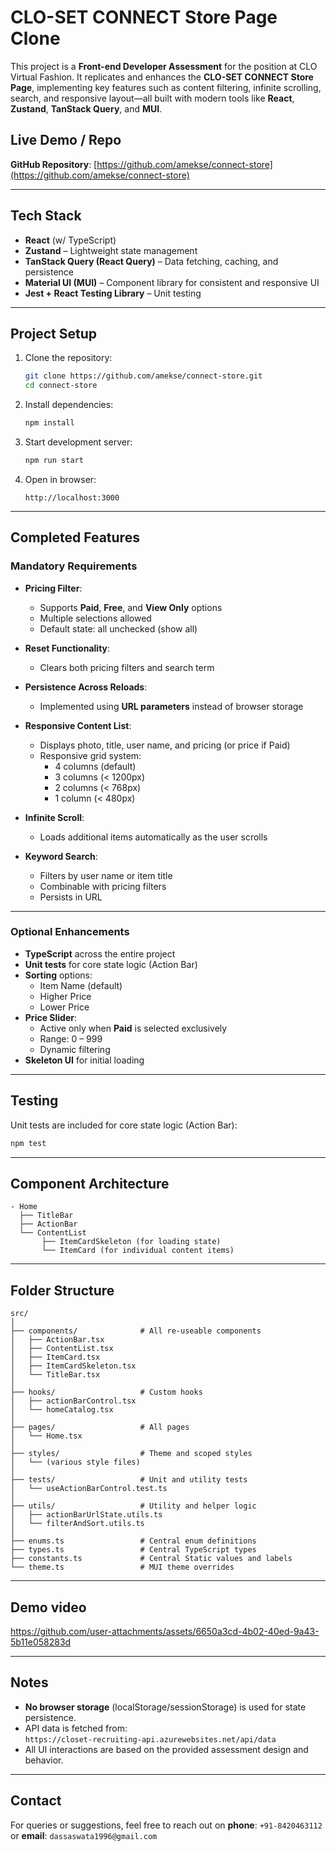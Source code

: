 # CLO-SET CONNECT Store Page Clone

This project is a **Front-end Developer Assessment** for the position at CLO Virtual Fashion. It replicates and enhances the **CLO-SET CONNECT Store Page**, implementing key features such as content filtering, infinite scrolling, search, and responsive layout—all built with modern tools like **React**, **Zustand**, **TanStack Query**, and **MUI**.

## Live Demo / Repo

**GitHub Repository**: [https://github.com/amekse/connect-store](https://github.com/amekse/connect-store)

---

## Tech Stack

- **React** (w/ TypeScript)
- **Zustand** – Lightweight state management
- **TanStack Query (React Query)** – Data fetching, caching, and persistence
- **Material UI (MUI)** – Component library for consistent and responsive UI
- **Jest + React Testing Library** – Unit testing

---

## Project Setup

1. Clone the repository:
   ```bash
   git clone https://github.com/amekse/connect-store.git
   cd connect-store
   ```

2. Install dependencies:
   ```bash
   npm install
   ```

3. Start development server:
   ```bash
   npm run start
   ```

4. Open in browser:
   ```
   http://localhost:3000
   ```

---

## Completed Features

### Mandatory Requirements

- **Pricing Filter**:
  - Supports **Paid**, **Free**, and **View Only** options
  - Multiple selections allowed
  - Default state: all unchecked (show all)

- **Reset Functionality**:
  - Clears both pricing filters and search term

- **Persistence Across Reloads**:
  - Implemented using **URL parameters** instead of browser storage

- **Responsive Content List**:
  - Displays photo, title, user name, and pricing (or price if Paid)
  - Responsive grid system:
    - 4 columns (default)
    - 3 columns (< 1200px)
    - 2 columns (< 768px)
    - 1 column (< 480px)

- **Infinite Scroll**:
  - Loads additional items automatically as the user scrolls

- **Keyword Search**:
  - Filters by user name or item title
  - Combinable with pricing filters
  - Persists in URL

---

### Optional Enhancements

- **TypeScript** across the entire project
- **Unit tests** for core state logic (Action Bar)
- **Sorting** options:
  - Item Name (default)
  - Higher Price
  - Lower Price
- **Price Slider**:
  - Active only when **Paid** is selected exclusively
  - Range: 0 – 999
  - Dynamic filtering
- **Skeleton UI** for initial loading

---

## Testing

Unit tests are included for core state logic (Action Bar):

```bash
npm test
```

---

## Component Architecture

```
- Home
  ├── TitleBar
  ├── ActionBar
  └── ContentList
       ├── ItemCardSkeleton (for loading state)
       └── ItemCard (for individual content items)
```

---

## Folder Structure

```
src/
│
├── components/              # All re-useable components
│   ├── ActionBar.tsx
│   ├── ContentList.tsx
│   ├── ItemCard.tsx
│   ├── ItemCardSkeleton.tsx
│   └── TitleBar.tsx
│
├── hooks/                   # Custom hooks
│   ├── actionBarControl.tsx
│   └── homeCatalog.tsx
│
├── pages/                   # All pages
│   └── Home.tsx
│
├── styles/                  # Theme and scoped styles
│   └── (various style files)
│
├── tests/                   # Unit and utility tests
│   └── useActionBarControl.test.ts
│
├── utils/                   # Utility and helper logic
│   ├── actionBarUrlState.utils.ts
│   └── filterAndSort.utils.ts
│
├── enums.ts                 # Central enum definitions
├── types.ts                 # Central TypeScript types
├── constants.ts             # Central Static values and labels
└── theme.ts                 # MUI theme overrides
```

---

## Demo video

https://github.com/user-attachments/assets/6650a3cd-4b02-40ed-9a43-5b11e058283d

---

## Notes

- **No browser storage** (localStorage/sessionStorage) is used for state persistence.
- API data is fetched from:  
  `https://closet-recruiting-api.azurewebsites.net/api/data`
- All UI interactions are based on the provided assessment design and behavior.

---

## Contact

For queries or suggestions, feel free to reach out on **phone**: `+91-8420463112` or **email**: `dassaswata1996@gmail.com`  
